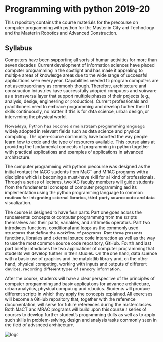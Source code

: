 # Programming with python 2019-20
This repository contains the course materials for the precourse on computer programming with python for the Master in City and Technology and the Master in Robotics and Advanced Construction.


## Syllabus
Computers have been supporting all sorts of human activities for more than seven decades. Current development of information sciences have placed computer programming in the spotlight and has made it appealing to multiple areas of knowledge areas due to the wide range of successful applications seen every year. Capabilities needed to program computers are not as extraordinary as commonly though. Therefore, architecture and construction industries have successfully adopted computers and software as a transversal layer that support multiple phases of their projects (e.g., analysis, design, engineering or production). Current professionals and practitioners need to embrace programming and develop further their IT skills continuously, no matter if this is for data science, urban design, or intervening the physical world.

Nowadays, Python has become a mainstream programming language widely adopted in relevant fields such as data science and physical computing. The open-source community have boosted the way people learn how to code and the type of resources available. This course aims at providing the fundamental concepts of programming in python together with practical applications and examples of applications in advanced architecture.

The computer programming with python precourse was designed as the initial contact for IACC students from MaCT and MRAC programs with a discipline which is becoming a must-have skill for all kind of professionals. Through a series of lectures, two IAC faculty members will guide students from the fundamental concepts of computer programming and its implementation using the python programming language to common routines for integrating external libraries, third-party source code and data visualization.

The course is designed to have four parts. Part one goes across the fundamental concepts of computer programming from the scripts themselves and their parts, variables, and arithmetic operators. Part two introduces functions, conditional and loops as the commonly used structures that define the workflow of programs. Part three presents functions, libraries and external source code interaction as well as the way to use the most common source code repository, GitHub. Fourth and last part briefly introduces the two applications of computer programming that students will develop further in their studies. On the one hand, data science with a basic use of graphics and the matplotlib library and, on the other hand, physical computing, working with inputs and outputs of different devices, recording different types of sensory information.

After the course, students will have a clear perspective of the principles of computer programming and basic applications for advance architecture, urban analytics, physical computing and robotics. Students will produce different scripts in which they apply the concepts explained. All exercises will become a GitHub repository that, together with the reference documentation, will serve for future references during the masterclasses. Both MaCT and MRAC programs will build upon this course a series of courses to develop further student’s programming skills as well as to apply such skills in problem-solving, design and analysis tasks commonly seen in the field of advanced architecture.

![logo](http://globalschool.iaac.net/wp-content/uploads/2016/12/iaac-logo-barcelona.png)
